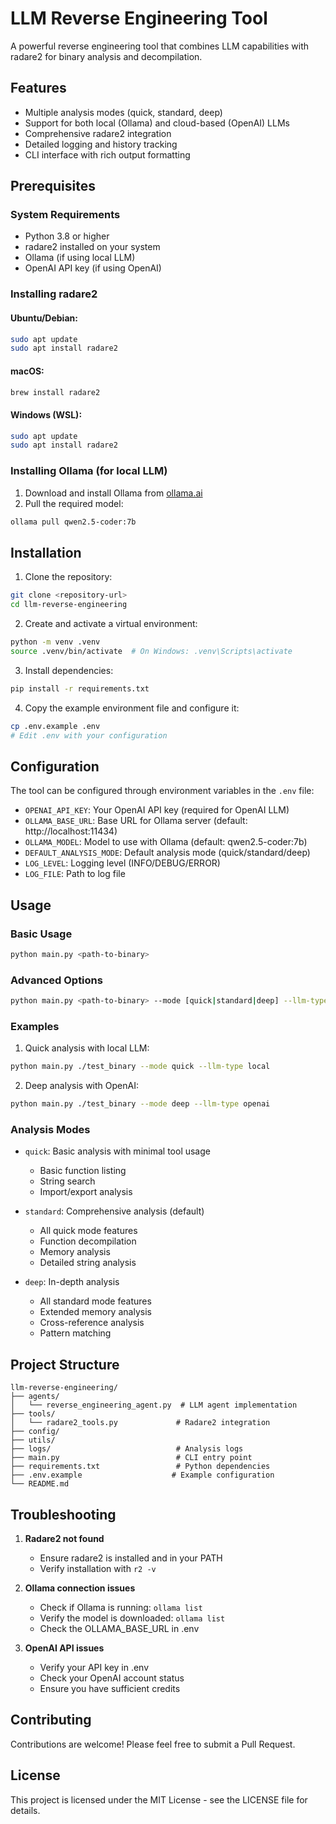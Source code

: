 # LLM Reverse Engineering Tool

A powerful reverse engineering tool that combines LLM capabilities with radare2 for binary analysis and decompilation.

## Features

- Multiple analysis modes (quick, standard, deep)
- Support for both local (Ollama) and cloud-based (OpenAI) LLMs
- Comprehensive radare2 integration
- Detailed logging and history tracking
- CLI interface with rich output formatting

## Prerequisites

### System Requirements
- Python 3.8 or higher
- radare2 installed on your system
- Ollama (if using local LLM)
- OpenAI API key (if using OpenAI)

### Installing radare2

#### Ubuntu/Debian:
```bash
sudo apt update
sudo apt install radare2
```

#### macOS:
```bash
brew install radare2
```

#### Windows (WSL):
```bash
sudo apt update
sudo apt install radare2
```

### Installing Ollama (for local LLM)

1. Download and install Ollama from [ollama.ai](https://ollama.ai)
2. Pull the required model:
```bash
ollama pull qwen2.5-coder:7b
```

## Installation

1. Clone the repository:
```bash
git clone <repository-url>
cd llm-reverse-engineering
```

2. Create and activate a virtual environment:
```bash
python -m venv .venv
source .venv/bin/activate  # On Windows: .venv\Scripts\activate
```

3. Install dependencies:
```bash
pip install -r requirements.txt
```

4. Copy the example environment file and configure it:
```bash
cp .env.example .env
# Edit .env with your configuration
```

## Configuration

The tool can be configured through environment variables in the `.env` file:

- `OPENAI_API_KEY`: Your OpenAI API key (required for OpenAI LLM)
- `OLLAMA_BASE_URL`: Base URL for Ollama server (default: http://localhost:11434)
- `OLLAMA_MODEL`: Model to use with Ollama (default: qwen2.5-coder:7b)
- `DEFAULT_ANALYSIS_MODE`: Default analysis mode (quick/standard/deep)
- `LOG_LEVEL`: Logging level (INFO/DEBUG/ERROR)
- `LOG_FILE`: Path to log file

## Usage

### Basic Usage
```bash
python main.py <path-to-binary>
```

### Advanced Options
```bash
python main.py <path-to-binary> --mode [quick|standard|deep] --llm-type [local|openai]
```

### Examples

1. Quick analysis with local LLM:
```bash
python main.py ./test_binary --mode quick --llm-type local
```

2. Deep analysis with OpenAI:
```bash
python main.py ./test_binary --mode deep --llm-type openai
```

### Analysis Modes

- `quick`: Basic analysis with minimal tool usage
  - Basic function listing
  - String search
  - Import/export analysis

- `standard`: Comprehensive analysis (default)
  - All quick mode features
  - Function decompilation
  - Memory analysis
  - Detailed string analysis

- `deep`: In-depth analysis
  - All standard mode features
  - Extended memory analysis
  - Cross-reference analysis
  - Pattern matching

## Project Structure

```
llm-reverse-engineering/
├── agents/
│   └── reverse_engineering_agent.py  # LLM agent implementation
├── tools/
│   └── radare2_tools.py             # Radare2 integration
├── config/
├── utils/
├── logs/                            # Analysis logs
├── main.py                          # CLI entry point
├── requirements.txt                 # Python dependencies
├── .env.example                    # Example configuration
└── README.md
```

## Troubleshooting

1. **Radare2 not found**
   - Ensure radare2 is installed and in your PATH
   - Verify installation with `r2 -v`

2. **Ollama connection issues**
   - Check if Ollama is running: `ollama list`
   - Verify the model is downloaded: `ollama list`
   - Check the OLLAMA_BASE_URL in .env

3. **OpenAI API issues**
   - Verify your API key in .env
   - Check your OpenAI account status
   - Ensure you have sufficient credits

## Contributing

Contributions are welcome! Please feel free to submit a Pull Request.

## License

This project is licensed under the MIT License - see the LICENSE file for details. 